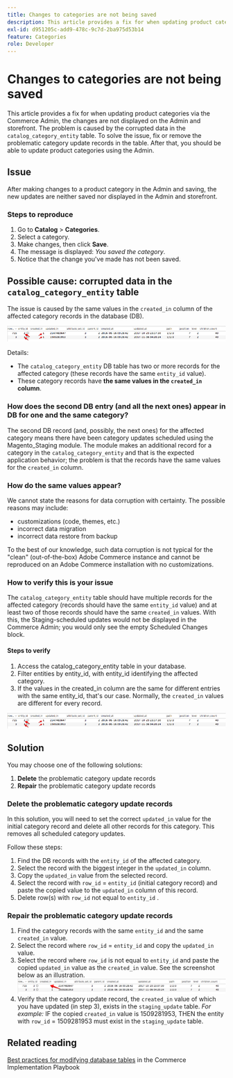 ```yaml
---
title: Changes to categories are not being saved
description: This article provides a fix for when updating product categories via the Commerce Admin, the changes are not displayed on the Admin and storefront. The problem is caused by the corrupted data in the `catalog_category_entity` table. To solve the issue, fix or remove the problematic category update records in the table. After that, you should be able to update product categories using the Admin.
exl-id: d951205c-add9-478c-9c7d-2ba975d53b14
feature: Categories
role: Developer
---
```

# Changes to categories are not being saved

This article provides a fix for when updating product categories via the Commerce Admin, the changes are not displayed on the Admin and storefront. The problem is caused by the corrupted data in the `catalog_category_entity` table. To solve the issue, fix or remove the problematic category update records in the table. After that, you should be able to update product categories using the Admin.

## Issue

After making changes to a product category in the Admin and saving, the new updates are neither saved nor displayed in the Admin and storefront.

### Steps to reproduce

1. Go to **Catalog** > **Categories**.
1. Select a category.
1. Make changes, then click **Save**.
1. The message is displayed: *You saved the category*.
1. Notice that the change you've made has not been saved.

## Possible cause: corrupted data in the `catalog_category_entity` table

The issue is caused by the same values in the `created_in` column of the affected category records in the database (DB).

![Corrupted data in the catalog_category_entity table](assets/catalog_category_entity.png)

Details:

* The `catalog_category_entity` DB table has two or more records for the affected category (these records have the same `entity_id` value).
* These category records have **the same values in the `created_in` column**.

### How does the second DB entry (and all the next ones) appear in DB for one and the same category?

The second DB record (and, possibly, the next ones) for the affected category means there have been category updates scheduled using the Magento\_Staging module. The module makes an additional record for a category in the `catalog_category_entity` and that is the expected application behavior; the problem is that the records have the same values for the `created_in` column.

### How do the same values appear?

We cannot state the reasons for data corruption with certainty. The possible reasons may include:

* customizations (code, themes, etc.)
* incorrect data migration
* incorrect data restore from backup

To the best of our knowledge, such data corruption is not typical for the "clean" (out-of-the-box) Adobe Commerce instance and cannot be reproduced on an Adobe Commerce installation with no customizations.

### How to verify this is your issue

The `catalog_category_entity` table should have multiple records for the affected category (records should have the same `entity_id` value) and at least two of those records should have the same `created_in` values. With this, the Staging-scheduled updates would not be displayed in the Commerce Admin; you would only see the empty Scheduled Changes block.

#### Steps to verify

1. Access the catalog\_category\_entity table in your database.
1. Filter entities by entity\_id, with entity\_id identifying the affected category.
1. If the values in the created\_in column are the same for different entries with the same entity\_id, that's our case. Normally, the `created_in` values are different for every record.

![Corrupted data in the catalog_category_entity table](assets/catalog_category_entity.png)

## Solution

You may choose one of the following solutions:

1. **Delete** the problematic category update records
1. **Repair** the problematic category update records

### Delete the problematic category update records

In this solution, you will need to set the correct `updated_in` value for the initial category record and delete all other records for this category. This removes all scheduled category updates.

Follow these steps:

1. Find the DB records with the `entity_id` of the affected category.
1. Select the record with the biggest integer in the `updated_in` column.
1. Copy the `updated_in` value from the selected record.
1. Select the record with `row_id` = `entity_id` (initial category record) and paste the copied value to the `updated_in` column of this record.
1. Delete row(s) with `row_id` not equal to `entity_id` .

### Repair the problematic category update records

1. Find the category records with the same `entity_id` and the same `created_in` value.
1. Select the record where `row_id` = `entity_id` and copy the `updated_in` value.
1. Select the record where `row_id` is not equal to `entity_id` and paste the copied `updated_in` value as the `created_in` value. See the screenshot below as an illustration.    ![Copying the created_in value.png](assets/copy_created-in_value.png)
1. Verify that the category update record, the `created_in` value of which you have updated (in step 3), exists in the `staging_update` table. *For example:* IF the copied `created_in` value is 1509281953, THEN the entity with `row_id` = 1509281953 must exist in the `staging_update` table.

## Related reading

[Best practices for modifying database tables](https://experienceleague.adobe.com/en/docs/commerce-operations/implementation-playbook/best-practices/development/modifying-core-and-third-party-tables#why-adobe-recommends-avoiding-modifications) in the Commerce Implementation Playbook
